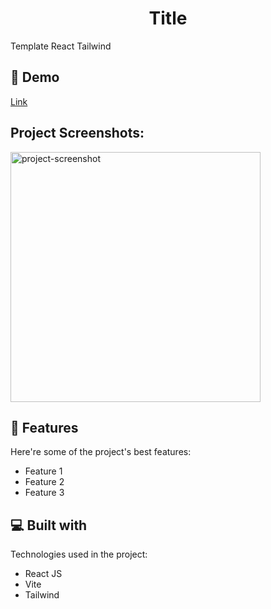 <h1 align="center" id="title">Title</h1>

<p id="description">Template React Tailwind</p>

<h2>🚀 Demo</h2>

[Link](Link)

<h2>Project Screenshots:</h2>

<img src="screenshot.png" alt="project-screenshot" width="400" height="auto">

  
  
<h2>🧐 Features</h2>

Here're some of the project's best features:

*   Feature 1
*   Feature 2
*   Feature 3

  
  
<h2>💻 Built with</h2>

Technologies used in the project:

*   React JS
*   Vite
*   Tailwind